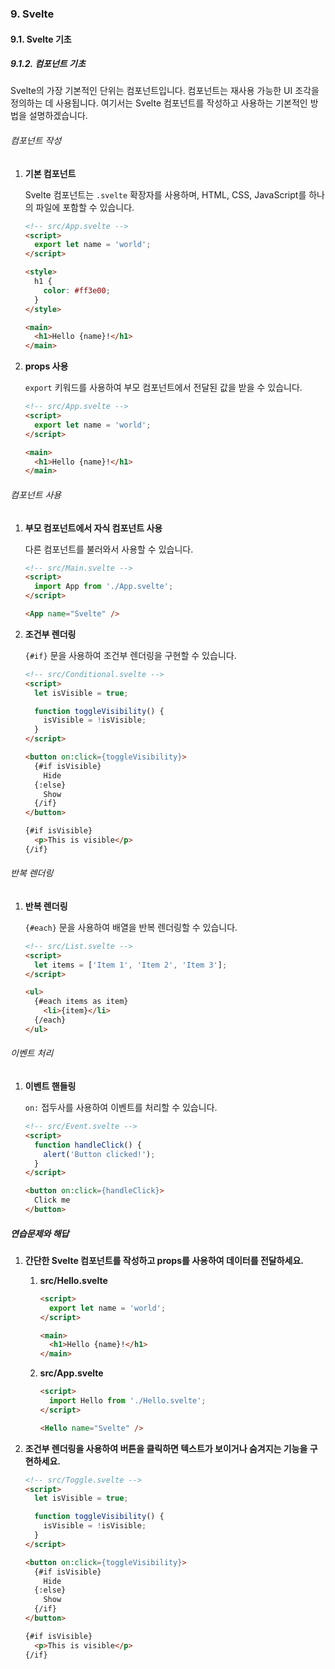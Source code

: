 ### 9. Svelte

#### 9.1. Svelte 기초

##### 9.1.2. 컴포넌트 기초

Svelte의 가장 기본적인 단위는 컴포넌트입니다. 컴포넌트는 재사용 가능한 UI 조각을 정의하는 데 사용됩니다. 여기서는 Svelte 컴포넌트를 작성하고 사용하는 기본적인 방법을 설명하겠습니다.

###### 컴포넌트 작성

1. **기본 컴포넌트**

   Svelte 컴포넌트는 `.svelte` 확장자를 사용하며, HTML, CSS, JavaScript를 하나의 파일에 포함할 수 있습니다.

   ```html
   <!-- src/App.svelte -->
   <script>
     export let name = 'world';
   </script>

   <style>
     h1 {
       color: #ff3e00;
     }
   </style>

   <main>
     <h1>Hello {name}!</h1>
   </main>
   ```

2. **props 사용**

   `export` 키워드를 사용하여 부모 컴포넌트에서 전달된 값을 받을 수 있습니다.

   ```html
   <!-- src/App.svelte -->
   <script>
     export let name = 'world';
   </script>

   <main>
     <h1>Hello {name}!</h1>
   </main>
   ```

###### 컴포넌트 사용

1. **부모 컴포넌트에서 자식 컴포넌트 사용**

   다른 컴포넌트를 불러와서 사용할 수 있습니다.

   ```html
   <!-- src/Main.svelte -->
   <script>
     import App from './App.svelte';
   </script>

   <App name="Svelte" />
   ```

2. **조건부 렌더링**

   `{#if}` 문을 사용하여 조건부 렌더링을 구현할 수 있습니다.

   ```html
   <!-- src/Conditional.svelte -->
   <script>
     let isVisible = true;

     function toggleVisibility() {
       isVisible = !isVisible;
     }
   </script>

   <button on:click={toggleVisibility}>
     {#if isVisible}
       Hide
     {:else}
       Show
     {/if}
   </button>

   {#if isVisible}
     <p>This is visible</p>
   {/if}
   ```

###### 반복 렌더링

1. **반복 렌더링**

   `{#each}` 문을 사용하여 배열을 반복 렌더링할 수 있습니다.

   ```html
   <!-- src/List.svelte -->
   <script>
     let items = ['Item 1', 'Item 2', 'Item 3'];
   </script>

   <ul>
     {#each items as item}
       <li>{item}</li>
     {/each}
   </ul>
   ```

###### 이벤트 처리

1. **이벤트 핸들링**

   `on:` 접두사를 사용하여 이벤트를 처리할 수 있습니다.

   ```html
   <!-- src/Event.svelte -->
   <script>
     function handleClick() {
       alert('Button clicked!');
     }
   </script>

   <button on:click={handleClick}>
     Click me
   </button>
   ```

##### 연습문제와 해답

1. **간단한 Svelte 컴포넌트를 작성하고 props를 사용하여 데이터를 전달하세요.**

   1. **src/Hello.svelte**

      ```html
      <script>
        export let name = 'world';
      </script>

      <main>
        <h1>Hello {name}!</h1>
      </main>
      ```

   2. **src/App.svelte**

      ```html
      <script>
        import Hello from './Hello.svelte';
      </script>

      <Hello name="Svelte" />
      ```

2. **조건부 렌더링을 사용하여 버튼을 클릭하면 텍스트가 보이거나 숨겨지는 기능을 구현하세요.**

   ```html
   <!-- src/Toggle.svelte -->
   <script>
     let isVisible = true;

     function toggleVisibility() {
       isVisible = !isVisible;
     }
   </script>

   <button on:click={toggleVisibility}>
     {#if isVisible}
       Hide
     {:else}
       Show
     {/if}
   </button>

   {#if isVisible}
     <p>This is visible</p>
   {/if}
   ```
